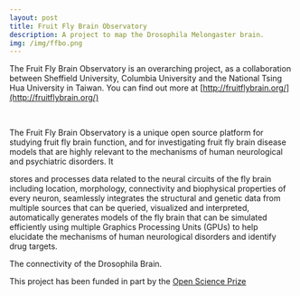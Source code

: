 ```yaml
---
layout: post
title: Fruit Fly Brain Observatory
description: A project to map the Drosophila Melongaster brain.
img: /img/ffbo.png
---
```


The Fruit Fly Brain Observatory is an overarching project, as a collaboration between Sheffield University, Columbia University and the National Tsing Hua University in Taiwan. You can find out more at [http://fruitflybrain.org/](http://fruitflybrain.org/)

<div class="img_row">
	<img class="col three" src="{{ site.baseurl }}/img/logo/sheffield.png" alt="" title="Sheffield"/>
	<img class="col three" src="{{ site.baseurl }}/img/logo/columbia.png" alt="" title="Columbia"/>
	<img class="col three" src="{{ site.baseurl }}/img/logo/nthu.png" alt="" title="NTHU"/>
</div>
<div class="col three caption">

The Fruit Fly Brain Observatory is a unique open source platform for studying fruit fly brain function, and for investigating fruit fly brain disease models that are highly relevant to the mechanisms of human neurological and psychiatric disorders. It

stores and processes data related to the neural circuits of the fly brain including location, morphology, connectivity and biophysical properties of every neuron,
seamlessly integrates the structural and genetic data from multiple sources that can be queried, visualized and interpreted,
automatically generates models of the fly brain that can be simulated efficiently using multiple Graphics Processing Units (GPUs) to help elucidate the mechanisms of human neurological disorders and identify drug targets.

</div>
<div class="img_row">
	<img class="col three" src="{{ site.baseurl }}/img/brain.png" alt="" title="Drosophila Brain"/>
</div>
<div class="col three caption">
    The connectivity of the Drosophila Brain.
</div>

This project has been funded in part by the [Open Science Prize](https://www.openscienceprize.org/) 

